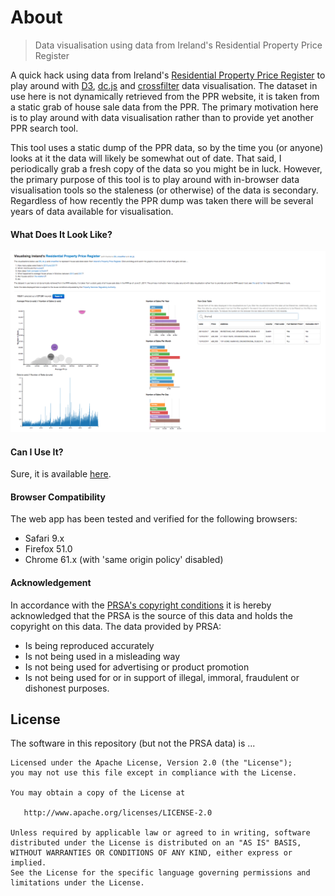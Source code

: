About
======

> Data visualisation using data from Ireland's Residential Property Price Register

A quick hack using data from Ireland's [Residential Property Price Register](https://www.propertypriceregister.ie/website/npsra/pprweb.nsf/page/ppr-home-en) to play around with [D3](http://d3js.org), [dc.js](http://nickqizhu.github.io/dc.js/) and [crossfilter](http://square.github.io/crossfilter/) data visualisation. The dataset in use here is not dynamically retrieved from the PPR website, it is taken from a static grab of house sale data from the PPR. The primary motivation here is to play around with data visualisation rather than to provide yet another PPR search tool.

This tool uses a static dump of the PPR data, so by the time you (or anyone) looks at it the data will likely be somewhat out of date. That said, I periodically grab a fresh copy of the data so you might be in luck. However, the primary purpose of this tool is to play around with  in-browser data visualisation tools so the staleness (or otherwise) of the data is secondary. Regardless of how recently the PPR dump was taken there will be several years of data available for visualisation.

#### What Does It Look Like?

<img src="display.png" alt="Homepage"/>

#### Can I Use It?

Sure, it is available [here](https://glytching.github.io/ppr/).

#### Browser Compatibility

The web app has been tested and verified for the following browsers:

* Safari 9.x
* Firefox 51.0
* Chrome 61.x (with 'same origin policy' disabled)

#### Acknowledgement

In accordance with the [PRSA's copyright conditions](http://www.psr.ie/website/npsra/npsraweb.nsf/page/copyright-en) it is hereby acknowledged that the PRSA is the source of this data and holds the copyright on this data. The data provided by PRSA:

* Is being reproduced accurately
* Is not being used in a misleading way
* Is not being used for advertising or product promotion
* Is not being used for or in support of illegal, immoral, fraudulent or dishonest purposes. 

License
-------

The software in this repository (but not the PRSA data) is ...
 
    Licensed under the Apache License, Version 2.0 (the "License");
    you may not use this file except in compliance with the License.
    
    You may obtain a copy of the License at

       http://www.apache.org/licenses/LICENSE-2.0

    Unless required by applicable law or agreed to in writing, software
    distributed under the License is distributed on an "AS IS" BASIS,
    WITHOUT WARRANTIES OR CONDITIONS OF ANY KIND, either express or implied.
    See the License for the specific language governing permissions and
    limitations under the License.